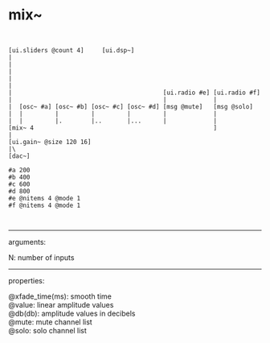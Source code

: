 # mix~

```


[ui.sliders @count 4]     [ui.dsp~]
|
|
|
|
|
|                                          [ui.radio #e] [ui.radio #f]
|                                          |             |
|  [osc~ #a] [osc~ #b] [osc~ #c] [osc~ #d] [msg @mute]   [msg @solo]
|  |         |         |         |         |             |
|  |         |.        |..       |...      |             |
[mix~ 4                                                  ]
|
[ui.gain~ @size 120 16]
|\
[dac~]

#a 200
#b 400
#c 600
#d 800
#e @nitems 4 @mode 1
#f @nitems 4 @mode 1

            
```
---
arguments:

N: number of inputs<br>

---
properties:

@xfade_time(ms): smooth time<br>
@value: linear amplitude
            values<br>
@db(db): 
            amplitude values in decibels<br>
@mute: mute channel
            list<br>
@solo: solo channel
            list<br>

